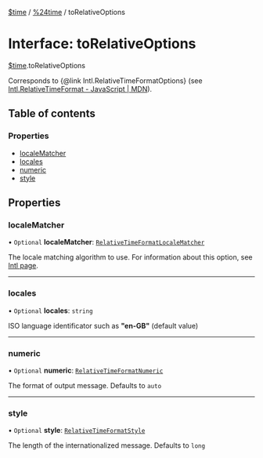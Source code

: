 [$time](../README.md) / [%24time](../modules/_time.md) / toRelativeOptions

# Interface: toRelativeOptions

[$time](../modules/_time.md).toRelativeOptions

Corresponds to {@link Intl.RelativeTimeFormatOptions} (see [Intl.RelativeTimeFormat - JavaScript | MDN](https://developer.mozilla.org/en-US/docs/Web/JavaScript/Reference/Global_Objects/Intl/RelativeTimeFormat)).

## Table of contents

### Properties

- [localeMatcher](_time.toRelativeOptions.md#localematcher)
- [locales](_time.toRelativeOptions.md#locales)
- [numeric](_time.toRelativeOptions.md#numeric)
- [style](_time.toRelativeOptions.md#style)

## Properties

### localeMatcher

• `Optional` **localeMatcher**: [`RelativeTimeFormatLocaleMatcher`](../modules/_time.md#relativetimeformatlocalematcher)

The locale matching algorithm to use. For information about this option, see [Intl page](https://developer.mozilla.org/docs/Web/JavaScript/Reference/Global_Objects/Intl#Locale_negotiation).

___

### locales

• `Optional` **locales**: `string`

ISO language identificator such as **"en-GB"** (default value)

___

### numeric

• `Optional` **numeric**: [`RelativeTimeFormatNumeric`](../modules/_time.md#relativetimeformatnumeric)

The format of output message. Defaults to `auto`

___

### style

• `Optional` **style**: [`RelativeTimeFormatStyle`](../modules/_time.md#relativetimeformatstyle)

The length of the internationalized message. Defaults to `long`
